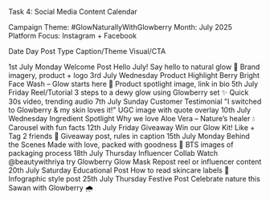 Task 4: Social Media Content Calendar

Campaign Theme: #GlowNaturallyWithGlowberry
Month: July 2025
Platform Focus: Instagram + Facebook

Date	Day	Post Type	Caption/Theme	Visual/CTA

1st July	Monday	Welcome Post	Hello July! Say hello to natural glow 🌿	Brand imagery, product + logo
3rd July	Wednesday	Product Highlight	Berry Bright Face Wash – Glow starts here 🍓	Product spotlight image, link in bio
5th July	Friday	Reel/Tutorial	3 steps to a dewy glow using Glowberry set ✨	Quick 30s video, trending audio
7th July	Sunday	Customer Testimonial	"I switched to Glowberry & my skin loves it!"	UGC image with quote overlay
10th July	Wednesday	Ingredient Spotlight	Why we love Aloe Vera – Nature’s healer 💧	Carousel with fun facts
12th July	Friday	Giveaway	Win our Glow Kit! Like + Tag 2 friends 💝	Giveaway post, rules in caption
15th July	Monday	Behind the Scenes	Made with love, packed with goodness 💼	BTS images of packaging process
18th July	Thursday	Influencer Collab	Watch @beautywithriya try Glowberry Glow Mask	Repost reel or influencer content
20th July	Saturday	Educational Post	How to read skincare labels 🧴	Infographic style post
25th July	Thursday	Festive Post	Celebrate nature this Sawan with Glowberry 🌧	


